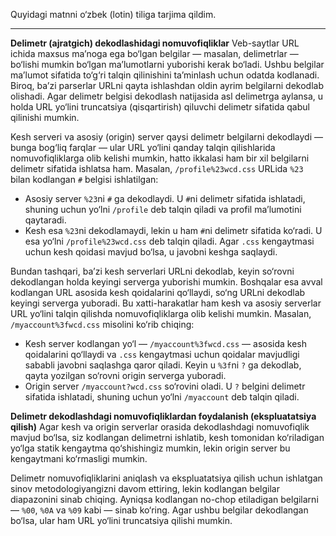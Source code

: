 Quyidagi matnni o‘zbek (lotin) tiliga tarjima qildim.

---

**Delimetr (ajratgich) dekodlashidagi nomuvofiqliklar**
Veb-saytlar URL ichida maxsus maʼnoga ega bo‘lgan belgilar — masalan, delimetrlar — bo‘lishi mumkin bo‘lgan maʼlumotlarni yuborishi kerak bo‘ladi. Ushbu belgilar maʼlumot sifatida to‘g‘ri talqin qilinishini taʼminlash uchun odatda kodlanadi. Biroq, baʼzi parserlar URLni qayta ishlashdan oldin ayrim belgilarni dekodlab olishadi. Agar delimetr belgisi dekodlash natijasida asl delimetrga aylansa, u holda URL yo‘lini truncatsiya (qisqartirish) qiluvchi delimetr sifatida qabul qilinishi mumkin.

Kesh serveri va asosiy (origin) server qaysi delimetr belgilarni dekodlaydi — bunga bog‘liq farqlar — ular URL yo‘lini qanday talqin qilishlarida nomuvofiqliklarga olib kelishi mumkin, hatto ikkalasi ham bir xil belgilarni delimetr sifatida ishlatsa ham. Masalan, `/profile%23wcd.css` URLida `%23` bilan kodlangan `#` belgisi ishlatilgan:

* Asosiy server `%23`ni `#` ga dekodlaydi. U `#`ni delimetr sifatida ishlatadi, shuning uchun yo‘lni `/profile` deb talqin qiladi va profil maʼlumotini qaytaradi.
* Kesh esa `%23`ni dekodlamaydi, lekin u ham `#`ni delimetr sifatida ko‘radi. U esa yo‘lni `/profile%23wcd.css` deb talqin qiladi. Agar `.css` kengaytmasi uchun kesh qoidasi mavjud bo‘lsa, u javobni keshga saqlaydi.

Bundan tashqari, baʼzi kesh serverlari URLni dekodlab, keyin so‘rovni dekodlangan holda keyingi serverga yuborishi mumkin. Boshqalar esa avval kodlangan URL asosida kesh qoidalarini qo‘llaydi, so‘ng URLni dekodlab keyingi serverga yuboradi. Bu xatti-harakatlar ham kesh va asosiy serverlar URL yo‘lini talqin qilishda nomuvofiqliklarga olib kelishi mumkin. Masalan, `/myaccount%3fwcd.css` misolini ko‘rib chiqing:

* Kesh server kodlangan yo‘l — `/myaccount%3fwcd.css` — asosida kesh qoidalarini qo‘llaydi va `.css` kengaytmasi uchun qoidalar mavjudligi sababli javobni saqlashga qaror qiladi. Keyin u `%3f`ni `?` ga dekodlab, qayta yozilgan so‘rovni origin serverga yuboradi.
* Origin server `/myaccount?wcd.css` so‘rovini oladi. U `?` belgini delimetr sifatida ishlatadi, shuning uchun yo‘lni `/myaccount` deb talqin qiladi.

**Delimetr dekodlashdagi nomuvofiqliklardan foydalanish (ekspluatatsiya qilish)**
Agar kesh va origin serverlar orasida dekodlashdagi nomuvofiqlik mavjud bo‘lsa, siz kodlangan delimetrni ishlatib, kesh tomonidan ko‘riladigan yo‘lga statik kengaytma qo‘shishingiz mumkin, lekin origin server bu kengaytmani ko‘rmasligi mumkin.

Delimetr nomuvofiqliklarini aniqlash va ekspluatatsiya qilish uchun ishlatgan sinov metodologiyangizni davom ettiring, lekin kodlangan belgilar diapazonini sinab chiqing. Ayniqsa kodlangan no-chop etiladigan belgilarni — `%00`, `%0A` va `%09` kabi — sinab ko‘ring. Agar ushbu belgilar dekodlangan bo‘lsa, ular ham URL yo‘lini truncatsiya qilishi mumkin.

